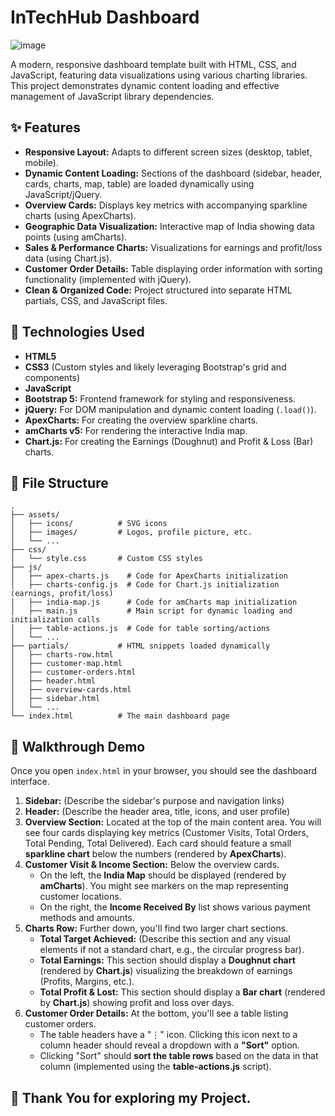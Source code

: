 # InTechHub Dashboard

![image](https://github.com/user-attachments/assets/aa42c6e0-430d-49fc-94ae-decd2abdef5d)

 A modern, responsive dashboard template built with HTML, CSS, and JavaScript, featuring data visualizations using various charting libraries. This project demonstrates dynamic content loading and effective management of JavaScript library dependencies.

## ✨ Features

* **Responsive Layout:** Adapts to different screen sizes (desktop, tablet, mobile).
* **Dynamic Content Loading:** Sections of the dashboard (sidebar, header, cards, charts, map, table) are loaded dynamically using JavaScript/jQuery.
* **Overview Cards:** Displays key metrics with accompanying sparkline charts (using ApexCharts).
* **Geographic Data Visualization:** Interactive map of India showing data points (using amCharts).
* **Sales & Performance Charts:** Visualizations for earnings and profit/loss data (using Chart.js).
* **Customer Order Details:** Table displaying order information with sorting functionality (implemented with jQuery).
* **Clean & Organized Code:** Project structured into separate HTML partials, CSS, and JavaScript files.

## 🚀 Technologies Used

* **HTML5**
* **CSS3** (Custom styles and likely leveraging Bootstrap's grid and components)
* **JavaScript**
* **Bootstrap 5:** Frontend framework for styling and responsiveness.
* **jQuery:** For DOM manipulation and dynamic content loading (`.load()`).
* **ApexCharts:** For creating the overview sparkline charts.
* **amCharts v5:** For rendering the interactive India map.
* **Chart.js:** For creating the Earnings (Doughnut) and Profit & Loss (Bar) charts.

## 📂 File Structure

```
.
├── assets/
│   ├── icons/          # SVG icons
│   ├── images/         # Logos, profile picture, etc.
│   └── ...
├── css/
│   └── style.css       # Custom CSS styles
├── js/
│   ├── apex-charts.js    # Code for ApexCharts initialization
│   ├── charts-config.js  # Code for Chart.js initialization (earnings, profit/loss)
│   ├── india-map.js      # Code for amCharts map initialization
│   ├── main.js           # Main script for dynamic loading and initialization calls
│   ├── table-actions.js  # Code for table sorting/actions
│   └── ...
├── partials/           # HTML snippets loaded dynamically
│   ├── charts-row.html
│   ├── customer-map.html
│   ├── customer-orders.html
│   ├── header.html
│   ├── overview-cards.html
│   ├── sidebar.html
│   └── ...
└── index.html          # The main dashboard page
```

## 🚶 Walkthrough Demo

Once you open `index.html` in your browser, you should see the dashboard interface.

1.  **Sidebar:** (Describe the sidebar's purpose and navigation links)
2.  **Header:** (Describe the header area, title, icons, and user profile)
3.  **Overview Section:** Located at the top of the main content area. You will see four cards displaying key metrics (Customer Visits, Total Orders, Total Pending, Total Delivered). Each card should feature a small **sparkline chart** below the numbers (rendered by **ApexCharts**).
4.  **Customer Visit & Income Section:** Below the overview cards.
    * On the left, the **India Map** should be displayed (rendered by **amCharts**). You might see markers on the map representing customer locations.
    * On the right, the **Income Received By** list shows various payment methods and amounts.
5.  **Charts Row:** Further down, you'll find two larger chart sections.
    * **Total Target Achieved:** (Describe this section and any visual elements if not a standard chart, e.g., the circular progress bar).
    * **Total Earnings:** This section should display a **Doughnut chart** (rendered by **Chart.js**) visualizing the breakdown of earnings (Profits, Margins, etc.).
    * **Total Profit & Lost:** This section should display a **Bar chart** (rendered by **Chart.js**) showing profit and loss over days.
6.  **Customer Order Details:** At the bottom, you'll see a table listing customer orders.
    * The table headers have a "⋮" icon. Clicking this icon next to a column header should reveal a dropdown with a **"Sort"** option.
    * Clicking "Sort" should **sort the table rows** based on the data in that column (implemented using the **table-actions.js** script).

## 🙏 Thank You for exploring my Project.
